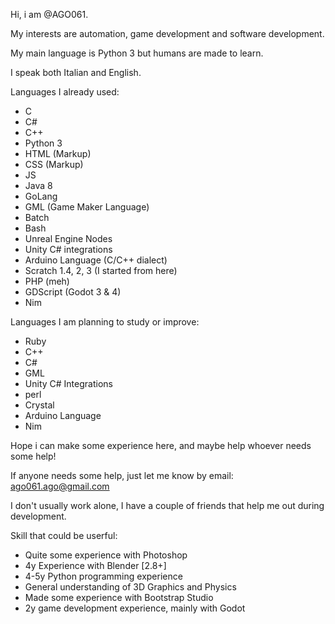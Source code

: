 Hi, i am @AGO061.

My interests are automation, game development and software development.

My main language is Python 3 but humans are made to learn.

I speak both Italian and English.

Languages I already used:
- C
- C#
- C++
- Python 3
- HTML (Markup)
- CSS (Markup)
- JS
- Java 8
- GoLang
- GML (Game Maker Language)
- Batch
- Bash
- Unreal Engine Nodes
- Unity C# integrations
- Arduino Language (C/C++ dialect)
- Scratch 1.4, 2, 3 (I started from here)
- PHP (meh)
- GDScript (Godot 3 & 4)
- Nim


Languages I am planning to study or improve:
- Ruby
- C++
- C#
- GML
- Unity C# Integrations
- perl
- Crystal
- Arduino Language
- Nim



Hope i can make some experience here, and maybe help whoever needs some help!

If anyone needs some help, just let me know by email: ago061.ago@gmail.com

I don't usually work alone, I have a couple of friends that help me out during development.

Skill that could be userful:
- Quite some experience with Photoshop
- 4y Experience with Blender [2.8+]
- 4-5y Python programming experience
- General understanding of 3D Graphics and Physics
- Made some experience with Bootstrap Studio
- 2y game development experience, mainly with Godot
<!---
AGO061/AGO061 is a ✨ special ✨ repository because its `README.md` (this file) appears on your GitHub profile.
You can click the Preview link to take a look at your changes.
--->

